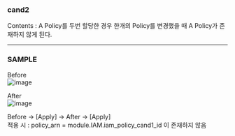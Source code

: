   <h3>cand2</h3>
  <p>Contents : A Policy를 두번 할당한 경우 한개의 Policy를 변경했을 때 A Policy가 존재하지 않게 된다. </p>
  <hr />
  <h3>SAMPLE</h3>
  
  Before <br />
![image](https://user-images.githubusercontent.com/53141739/199475266-e348a9c0-47d1-47f0-9018-393a9d8388b9.png)

  After <br />
![image](https://user-images.githubusercontent.com/53141739/199475514-02b6e72e-0ba3-431a-9ead-398c1a5cd1ee.png)

Before -> [Apply] -> After -> [Apply] <br />
적용 시 : policy_arn = module.IAM.iam_policy_cand1_id 이 존재하지 않음
